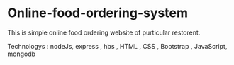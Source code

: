 # Online-food-ordering-system

This is simple online food ordering website of purticular restorent. 

Technologys :  nodeJs, express , hbs , HTML , CSS , Bootstrap , JavaScript, mongodb









